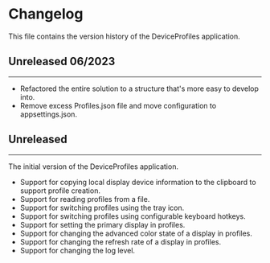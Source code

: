 # Changelog

This file contains the version history of the DeviceProfiles application.

## Unreleased 06/2023
---
* Refactored the entire solution to a structure that's more easy to develop into.
* Remove excess Profiles.json file and move configuration to appsettings.json.

## Unreleased
---
The initial version of the DeviceProfiles application.

* Support for copying local display device information to the clipboard to support profile creation.
* Support for reading profiles from a file.
* Support for switching profiles using the tray icon. 
* Support for switching profiles using configurable keyboard hotkeys.
* Support for setting the primary display in profiles.
* Support for changing the advanced color state of a display in profiles.
* Support for changing the refresh rate of a display in profiles.
* Support for changing the log level.